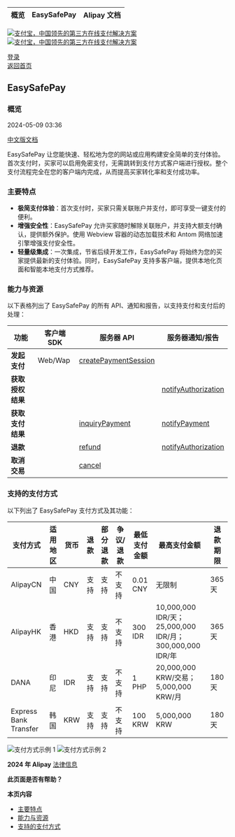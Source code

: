 概览 | EasySafePay | Alipay 文档
--------------- | ------------ | ---------------

[![支付宝，中国领先的第三方在线支付解决方案](https://ac.alipay.com/storage/2024/3/26/d66c43c0-440d-4c97-9976-f2028a2c8c5e.svg)![支付宝，中国领先的第三方在线支付解决方案](https://ac.alipay.com/storage/2024/3/26/a48bd336-aea0-4f16-bf83-616eacbb4434.svg)](/docs/zh-CN/)

[登录](https://global.alipay.com/ilogin/account_login.htm?goto=https%3A%2F%2Fglobal.alipay.com%2Fdocs%2Fac%2Feasypay_en%2Foverview_en)  
[返回首页](../../zh-CN/)

EasySafePay
-----------

### 概览

2024-05-09 03:36

[中文版文档](https://global.alipay.com/docs/ac/easypay/overview)

EasySafePay 让您能快速、轻松地为您的网站或应用构建安全简单的支付体验。首次支付时，买家可以启用免密支付，无需跳转到支付方式客户端进行授权。整个支付流程完全在您的客户端内完成，从而提高买家转化率和支付成功率。

### 主要特点

- **极简支付体验**：首次支付时，买家只需关联账户并支付，即可享受一键支付的便利。
- **增强安全性**：EasySafePay 允许买家随时解除关联账户，并支持大额支付确认，提供额外保护。使用 Webview 容器的动态加载技术和 Antom 网络加速引擎增强支付安全性。
- **轻量级集成**：一次集成，节省后续开发工作，EasySafePay 将始终为您的买家提供最新的支付体验。同时，EasySafePay 支持多客户端，提供本地化页面和智能本地支付方式推荐。

### 能力与资源

以下表格列出了 EasySafePay 的所有 API、通知和报告，以支持支付和支付后的处理：

| 功能 | 客户端 SDK | 服务器 API | 服务器通知/报告 |
| --- | --- | --- | --- |
| **发起支付** | Web/Wap | [createPaymentSession](https://global.alipay.com/docs/ac/ams/createpaymentsession_easypay) |  |
| **获取授权结果** |  |  | [notifyAuthorization](https://global.alipay.com/docs/ac/ams/notifyauth) |
| **获取支付结果** |  | [inquiryPayment](https://global.alipay.com/docs/ac/ams/paymentri_online) | [notifyPayment](https://global.alipay.com/docs/ac/ams/paymentrn_online) |
| **退款** |  | [refund](https://global.alipay.com/docs/ac/ams/refund_online) | [notifyAuthorization](https://global.alipay.com/docs/ac/ams/notifyauth) |
| **取消交易** |  | [cancel](https://global.alipay.com/docs/ac/ams/paymentc_online) |  |

### 支持的支付方式

以下列出了 EasySafePay 支付方式及其功能：

| 支付方式 | 适用地区 | 货币 | 退款 | 部分退款 | 争议/退款 | 最低支付金额 | 最高支付金额 | 退款期限 |
| --- | --- | --- | --- | --- | --- | --- | --- | --- |
| AlipayCN | 中国 | CNY | 支持 | 支持 | 不支持 | 0.01 CNY | 无限制 | 365 天 |
| AlipayHK | 香港 | HKD | 支持 | 支持 | 不支持 | 300 IDR | 10,000,000 IDR/天；25,000,000 IDR/月；300,000,000 IDR/年 | 365 天 |
| DANA | 印尼 | IDR | 支持 | 支持 | 不支持 | 1 PHP | 20,000,000 KRW/交易；5,000,000 KRW/月 | 180 天 |
| Express Bank Transfer | 韩国 | KRW | 支持 | 支持 | 不支持 | 100 KRW | 5,000,000 KRW | 180 天 |

![支付方式示例 1](https://ac.alipay.com/storage/2021/5/20/19b2c126-9442-4f16-8f20-e539b1db482a.png) ![支付方式示例 2](https://ac.alipay.com/storage/2021/5/20/e9f3f154-dbf0-455f-89f0-b3d4e0c14481.png)

**2024 年 Alipay** [法律信息](https://global.alipay.com/docs/ac/platform/membership)

**此页面是否有帮助？**

**本页内容**

- [主要特点](#uugdl)
- [能力与资源](#Z3M39)
- [支持的支付方式](#8LVsJ)